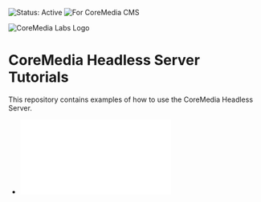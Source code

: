 ![Status: Active](https://documentation.coremedia.com/badges/badge_status_active.png "Status: Active")
![For CoreMedia CMS](https://documentation.coremedia.com/badges/badge_coremedia_cms.png "For CoreMedia CMS")

![CoreMedia Labs Logo](https://documentation.coremedia.com/badges/banner_coremedia_labs_wide.png "CoreMedia Labs Logo Title Text")

# CoreMedia Headless Server Tutorials

This repository contains examples of how to use the CoreMedia Headless Server.

- ![Implementing an RSS Feed with Node.js](./headless-server-rss-feed/README.md)
